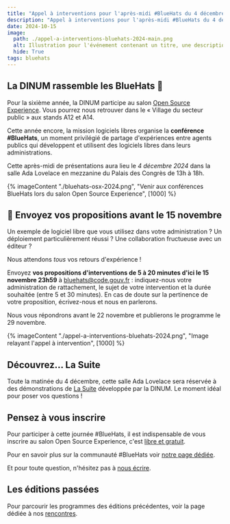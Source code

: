 ```yaml
---
title: "Appel à interventions pour l'après-midi #BlueHats du 4 décembre 2024 au salon Open Source Experience"
description: "Appel à interventions pour l'après-midi #BlueHats du 4 décembre 2024 au salon Open Source Experience"
date: 2024-10-15
image:
  path: ./appel-a-interventions-bluehats-2024-main.png
  alt: Illustration pour l'événement contenant un titre, une description, la date, le lieu, et l'adresse de la page #BlueHats du site.
  hide: True
tags: bluehats
---
```


## La DINUM rassemble les BlueHats 🧢

Pour la sixième année, la DINUM participe au salon [Open Source
Experience](https://www.opensource-experience.com/). Vous pourrez nous
retrouver dans le « Village du secteur public » aux stands A12 et A14.

Cette année encore, la mission logiciels libres organise la **conférence
#BlueHats**, un moment privilégié de partage d'expériences entre agents
publics qui développent et utilisent des logiciels libres dans leurs
administrations.

Cette après-midi de présentations aura lieu le *4 décembre 2024* dans
la salle Ada Lovelace en mezzanine du Palais des Congrès de 13h à 18h.

{% imageContent "./bluehats-osx-2024.png", "Venir aux conférences BlueHats lors du salon Open Source Experience", [1000] %}

## 📅 Envoyez vos propositions avant le 15 novembre

Un exemple de logiciel libre que vous utilisez dans votre
administration ? Un déploiement particulièrement réussi ? Une
collaboration fructueuse avec un éditeur ?

Nous attendons *tous* vos retours d'expérience !

Envoyez **vos propositions d'interventions de 5 à 20 minutes d'ici le
15 novembre 23h59** à [bluehats@code.gouv.fr](bluehats@code.gouv.fr) :
indiquez-nous votre administration de rattachement, le sujet de votre
intervention et la durée souhaitée (entre 5 et 30 minutes). En cas de
doute sur la pertinence de votre proposition, écrivez-nous et nous en
parlerons.

Nous vous répondrons avant le 22 novembre et publierons le programme
le 29 novembre.

{% imageContent "./appel-a-interventions-bluehats-2024.png", "Image relayant l'appel à intervention", [1000] %}

## Découvrez... La Suite

Toute la matinée du 4 décembre, cette salle Ada Lovelace sera réservée
à des démonstrations de [La Suite](https://lasuite.numerique.gouv.fr/)
développée par la DINUM. Le moment idéal pour poser vos questions !

## Pensez à vous inscrire

Pour participer à cette journée #BlueHats, il est indispensable de vous inscrire au salon Open Source Experience, c'est [libre et gratuit](https://www.opensource-experience.com/creer-mon-badge/?payment_promo_code=E-DINUMOSXP24&utm_source=email&utm_medium=email&utm_campaign=dinum).

Pour en savoir plus sur la communauté #BlueHats voir [notre page dédiée](/fr/bluehats/).

Et pour toute question, n'hésitez pas à [nous écrire](mailto:bluehats@code.gouv.fr).

## Les éditions passées

Pour parcourir les programmes des éditions précédentes, voir la page dédiée à nos [rencontres](https://code.gouv.fr/fr/bluehats/tags/rencontre/).
